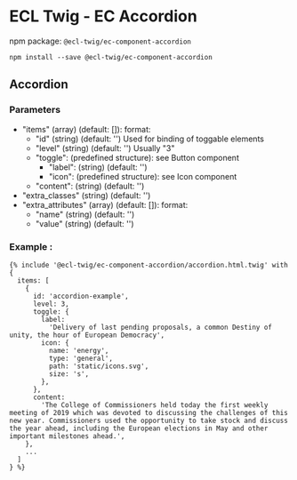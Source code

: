 # ECL Twig - EC Accordion

npm package: `@ecl-twig/ec-component-accordion`

```shell
npm install --save @ecl-twig/ec-component-accordion
```

## Accordion

### Parameters

- "items" (array) (default: []): format:
  - "id" (string) (default: '') Used for binding of toggable elements
  - "level" (string) (default: '') Usually "3"
  - "toggle": (predefined structure): see Button component
    - "label": (string) (default: '')
    - "icon": (predefined structure): see Icon component
  - "content": (string) (default: '')
- "extra_classes" (string) (default: '')
- "extra_attributes" (array) (default: []): format:
  - "name" (string) (default: '')
  - "value" (string) (default: '')

### Example :

<!-- prettier-ignore -->
```twig
{% include '@ecl-twig/ec-component-accordion/accordion.html.twig' with {  
  items: [  
    {  
      id: 'accordion-example',  
      level: 3,  
      toggle: {  
        label:  
          'Delivery of last pending proposals, a common Destiny of unity, the hour of European Democracy',  
        icon: {  
          name: 'energy',  
          type: 'general',  
          path: 'static/icons.svg',  
          size: 's',  
        },  
      },  
      content:  
        'The College of Commissioners held today the first weekly meeting of 2019 which was devoted to discussing the challenges of this new year. Commissioners used the opportunity to take stock and discuss the year ahead, including the European elections in May and other important milestones ahead.',  
    },  
    ...  
  ]  
} %}  
```
